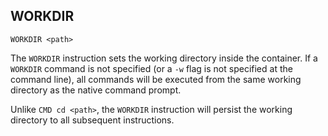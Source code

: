 ## WORKDIR

	WORKDIR <path>

The `WORKDIR` instruction sets the working directory inside the container. If a `WORKDIR` command is not specified (or a `-w` flag is not specified at the command line), all commands will be executed from the same working directory as the native command prompt. 

Unlike `CMD cd <path>`, the `WORKDIR` instruction will persist the working directory to all subsequent instructions. 